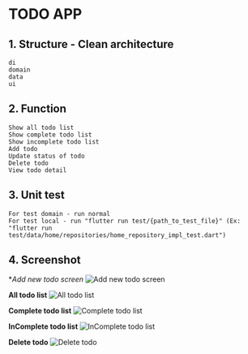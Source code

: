 # TODO APP #
## 1. Structure - Clean architecture ##
	di
	domain
	data
	ui
## 2. Function ##
	Show all todo list
	Show complete todo list
	Show incomplete todo list
	Add todo
	Update status of todo
	Delete todo
	View todo detail
## 3. Unit test ##
	For test domain - run normal
	For test local - run "flutter run test/{path_to_test_file}" (Ex: "flutter run test/data/home/repositories/home_repository_impl_test.dart")
## 4. Screenshot ##
**Add new todo screen*
![Add new todo screen](https://github.com/uyit14/flutter_todo/blob/master/assets/screenshots/Screenshot_20200703-155821.jpg|width=100)

**All todo list**
![All todo list](https://github.com/uyit14/flutter_todo/blob/master/assets/screenshots/Screenshot_20200703-160035.jpg)

**Complete todo list**
![Complete todo list](https://github.com/uyit14/flutter_todo/blob/master/assets/screenshots/Screenshot_20200703-160049.jpg)

**InComplete todo list**
![InComplete todo list](https://github.com/uyit14/flutter_todo/blob/master/assets/screenshots/Screenshot_20200703-160056.jpg)

**Delete todo**
![Delete todo](https://github.com/uyit14/flutter_todo/blob/master/assets/screenshots/Screenshot_20200703-160115.jpg)
